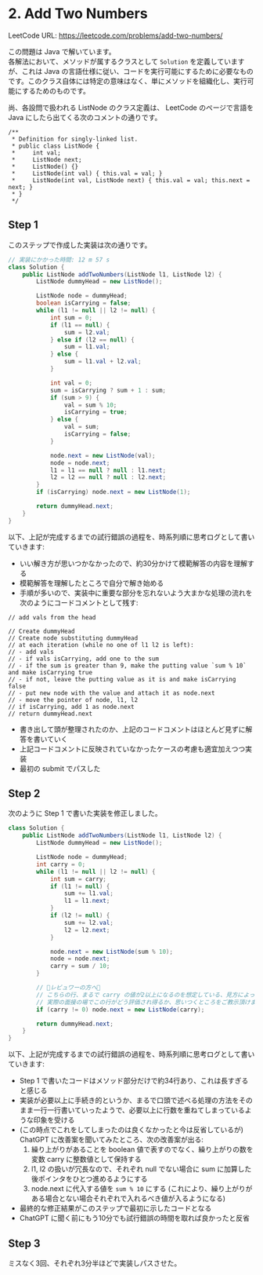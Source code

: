 # 2. Add Two Numbers

LeetCode URL: https://leetcode.com/problems/add-two-numbers/

この問題は Java で解いています。  
各解法において、メソッドが属するクラスとして `Solution` を定義していますが、これは Java の言語仕様に従い、コードを実行可能にするために必要なものです。このクラス自体には特定の意味はなく、単にメソッドを組織化し、実行可能にするためのものです。

尚、各設問で扱われる ListNode のクラス定義は、 LeetCode のページで言語を Java にしたら出てくる次のコメントの通りです。

```
/**
 * Definition for singly-linked list.
 * public class ListNode {
 *     int val;
 *     ListNode next;
 *     ListNode() {}
 *     ListNode(int val) { this.val = val; }
 *     ListNode(int val, ListNode next) { this.val = val; this.next = next; }
 * }
 */
```

## Step 1

このステップで作成した実装は次の通りです。

```java
// 実装にかかった時間: 12 m 57 s
class Solution {
    public ListNode addTwoNumbers(ListNode l1, ListNode l2) {
        ListNode dummyHead = new ListNode();

        ListNode node = dummyHead;
        boolean isCarrying = false;
        while (l1 != null || l2 != null) {
            int sum = 0;
            if (l1 == null) {
                sum = l2.val;
            } else if (l2 == null) {
                sum = l1.val;
            } else {
                sum = l1.val + l2.val;
            }

            int val = 0;
            sum = isCarrying ? sum + 1 : sum;
            if (sum > 9) {
                val = sum % 10;
                isCarrying = true;
            } else {
                val = sum;
                isCarrying = false;
            }

            node.next = new ListNode(val);
            node = node.next;
            l1 = l1 == null ? null : l1.next;
            l2 = l2 == null ? null : l2.next;
        }
        if (isCarrying) node.next = new ListNode(1);

        return dummyHead.next;
    }
}
```

以下、上記が完成するまでの試行錯誤の過程を、時系列順に思考ログとして書いていきます:

- いい解き方が思いつかなかったので、約30分かけて模範解答の内容を理解する
- 模範解答を理解したところで自分で解き始める
- 手順が多いので、実装中に重要な部分を忘れないよう大まかな処理の流れを次のようにコードコメントとして残す:

```
// add vals from the head

// Create dummyHead
// Create node substituting dummyHead
// at each iteration (while no one of l1 l2 is left):
// - add vals
// - if vals isCarrying, add one to the sum
// - if the sum is greater than 9, make the putting value `sum % 10` and make isCarrying true
// - if not, leave the putting value as it is and make isCarrying false
// - put new node with the value and attach it as node.next
// - move the pointer of node, l1, l2
// if isCarrying, add 1 as node.next
// return dummyHead.next
```

- 書き出して頭が整理されたのか、上記のコードコメントはほとんど見ずに解答を書いていく
- 上記コードコメントに反映されていなかったケースの考慮も適宜加えつつ実装
- 最初の submit でパスした

## Step 2

次のように Step 1 で書いた実装を修正しました。

```java
class Solution {
    public ListNode addTwoNumbers(ListNode l1, ListNode l2) {
        ListNode dummyHead = new ListNode();

        ListNode node = dummyHead;
        int carry = 0;
        while (l1 != null || l2 != null) {
            int sum = carry;
            if (l1 != null) {
                sum += l1.val;
                l1 = l1.next;
            }
            if (l2 != null) {
                sum += l2.val;
                l2 = l2.next;
            }

            node.next = new ListNode(sum % 10);
            node = node.next;
            carry = sum / 10;
        }

        // 🚨レビュワーの方へ🚨
        // こちらの行、まるで carry の値が2以上になるのを想定している、見方によっては許容しているかのような印象を与える実装になっているかと思います。 Constraints に `0 <= Node.val <= 9` とあるので、あくまで carry には 0 か 1 のみ代入される可能性があるという前提の実装にしようか悩んだのですが、ひとまずこの実装にしています。
        // 実際の面接の場でこの行がどう評価され得るか、思いつくところをご教示頂けますと嬉しいです。
        if (carry != 0) node.next = new ListNode(carry);

        return dummyHead.next;
    }
}
```

以下、上記が完成するまでの試行錯誤の過程を、時系列順に思考ログとして書いていきます:

- Step 1 で書いたコードはメソッド部分だけで約34行あり、これは長すぎると感じる
- 実装が必要以上に手続き的というか、まるで口頭で述べる処理の方法をそのまま一行一行書いていったようで、必要以上に行数を重ねてしまっているような印象を受ける
- (この時点でこれをしてしまったのは良くなかったと今は反省しているが) ChatGPT に改善案を聞いてみたところ、次の改善案が出る:
    1. 繰り上がりがあることを boolean 値で表すのでなく、繰り上がりの数を変数 carry に整数値として保持する
    2. l1, l2 の扱いが冗長なので、それぞれ null でない場合に sum に加算した後ポインタをひとつ進めるようにする
    3. node.next に代入する値を `sum % 10` にする (これにより、繰り上がりがある場合とない場合それぞれで入れるべき値が入るようになる) 
- 最終的な修正結果がこのステップで最初に示したコードとなる
- ChatGPT に聞く前にもう10分でも試行錯誤の時間を取れば良かったと反省

## Step 3

ミスなく3回、それぞれ3分半ほどで実装しパスさせた。
